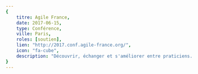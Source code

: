 ```yaml
---
{
	titre: Agile France,
	date: 2017-06-15,
	type: Conférence,
	ville: Paris,
	roles: [soutien],
	lien: "http://2017.conf.agile-france.org/",
	icon: "fa-cube",
	description: "Découvrir, échanger et s'améliorer entre praticiens. La grande conférence agile francophone, de la communauté pour la communauté"
}
---
```

